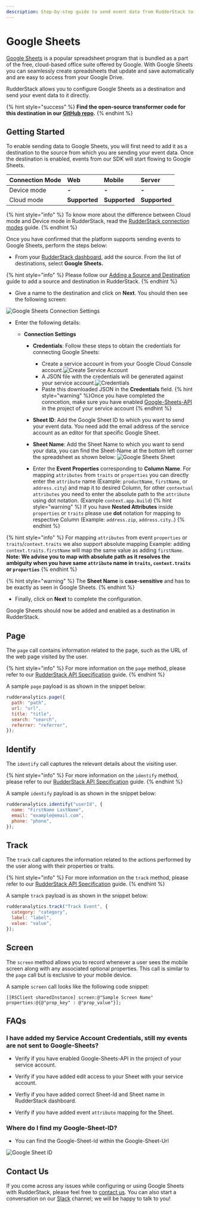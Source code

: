 ```yaml
---
description: Step-by-step guide to send event data from RudderStack to Google Sheets.
---
```


# Google Sheets

[Google Sheets](https://www.google.com/sheets/about/) is a popular spreadsheet program that is bundled as a part of the free, cloud-based office suite offered by Google. With Google Sheets you can seamlessly create spreadsheets that update and save automatically and are easy to access from your Google Drive.

RudderStack allows you to configure Google Sheets as a destination and send your event data to it directly.

{% hint style="success" %}
**Find the open-source transformer code for this destination in our** [**GitHub repo**](https://github.com/rudderlabs/rudder-transformer/tree/master/v0/destinations/googlesheets)**.**
{% endhint %}

## Getting Started

To enable sending data to Google Sheets, you will first need to add it as a destination to the source from which you are sending your event data. Once the destination is enabled, events from our SDK will start flowing to Google Sheets.

| **Connection Mode** | **Web**       | **Mobile**    | **Server**    |
| :------------------ | :------------ | :------------ | :------------ |
| Device mode         | **-**         | **-**         | **-**         |
| Cloud mode          | **Supported** | **Supported** | **Supported** |

{% hint style="info" %}
To know more about the difference between Cloud mode and Device mode in RudderStack, read the [RudderStack connection modes](https://docs.rudderstack.com/get-started/rudderstack-connection-modes) guide.
{% endhint %}

Once you have confirmed that the platform supports sending events to Google Sheets, perform the steps below:

- From your [RudderStack dashboard](https://app.rudderlabs.com/), add the source. From the list of destinations, select **Google Sheets.**

{% hint style="info" %}
Please follow our [Adding a Source and Destination](https://docs.rudderstack.com/getting-started/adding-source-and-destination-rudderstack) guide to add a source and destination in RudderStack.
{% endhint %}

- Give a name to the destination and click on **Next**. You should then see the following screen:

![Google Sheets Connection Settings](../.gitbook/assets/google-sheets-config.png)

- Enter the following details:

  - **Connection Settings**

    - **Credentials**: Follow these steps to obtain the credentials for connecting Google Sheets:

      - Create a service account in from your Google Cloud Console account.![Create Service Account](../.gitbook/assets/service-account.png)
      - A JSON file with the credentials will be generated against your service account.![Credentials](../.gitbook/assets/credentials.png)
      - Paste this downloaded JSON in the **Credentials** field.
        {% hint style="warning" %}Once you have completed the conncetion, make sure you have enabled [Google-Sheets-API](https://console.cloud.google.com/apis/library/sheets.googleapis.com?q=sheets&id=739c20c5-5641-41e8-a938-e55ddc082ad1&project=rudder-integration&supportedpurview=project) in the project of your service account
        {% endhint %}

    - **Sheet ID**: Add the Google Sheet ID to which you want to send your event data. You need add the email address of the service account as an editor for that specific Google Sheet.
    - **Sheet Name**: Add the Sheet Name to which you want to send your data, you can find the Sheet-Name at the bottom left corner the spreadsheet as shown below: ![Google Sheets Sheet](../.gitbook/assets/sheet-name.png)

    - Enter the **Event Properties** corresponding to **Column Name**. For mapping `attributes` from `traits` or `properties` you can directly enter the `attribute` name (Example: `productName`, `firstName`, or `address.city`) and map it to desired Column, for other `contextual` `attributes` you need to enter the absolute path to the `attribute` using dot notation. (Example `context.app.build`)
      {% hint style="warning" %} If you have **Nested Attributes** inside `properties` or `traits` please use **dot** notation for mapping to respective Column (Example: `address.zip`, `address.city`..)
      {% endhint %}

{% hint style="info" %}
For mapping `attributes` from event `properties` or `traits`/`context.traits` we also support absolute mapping Example: adding `context.traits.firstName` will map the same value as adding `firstName`.
**Note: We advise you to map with absolute path as it resolves the ambiguity when you have same `attribute` name in `traits`, `context.traits` or `properties`**
{% endhint %}

{% hint style="warning" %}
The **Sheet Name** is **case-sensitive** and has to be exactly as seen in Google Sheets.
{% endhint %}

- Finally, click on **Next** to complete the configuration.

Google Sheets should now be added and enabled as a destination in RudderStack.

## Page

The `page` call contains information related to the page, such as the URL of the web page visited by the user.

{% hint style="info" %}
For more information on the `page` method, please refer to our [RudderStack API Specification](https://docs.rudderstack.com/rudderstack-api-spec) guide.
{% endhint %}

A sample `page` payload is as shown in the snippet below:

```javascript
rudderanalytics.page({
  path: "path",
  url: "url",
  title: "title",
  search: "search",
  referrer: "referrer",
});
```

## Identify

The `identify` call captures the relevant details about the visiting user.

{% hint style="info" %}
For more information on the `identify` method, please refer to our [RudderStack API Specification](https://docs.rudderstack.com/rudderstack-api-spec) guide.
{% endhint %}

A sample `identify` payload is as shown in the snippet below:

```javascript
rudderanalytics.identify("userId", {
  name: "FirstName LastName",
  email: "example@email.com",
  phone: "phone",
});
```

## Track

The `track` call captures the information related to the actions performed by the user along with their properties or traits.

{% hint style="info" %}
For more information on the `track` method, please refer to our [RudderStack API Specification](https://docs.rudderstack.com/rudderstack-api-spec) guide.
{% endhint %}

A sample `track` payload is as shown in the snippet below:

```javascript
rudderanalytics.track("Track Event", {
  category: "category",
  label: "label",
  value: "value",
});
```

## Screen

The `screen` method allows you to record whenever a user sees the mobile screen along with any associated optional properties. This call is similar to the `page` call but is exclusive to your mobile device.

A sample `screen` call looks like the following code snippet:

```text
[[RSClient sharedInstance] screen:@"Sample Screen Name" properties:@{@"prop_key" : @"prop_value"}];
```

## FAQs <a id="faqs"></a>

### I have added my Service Account Credentials, still my events are not sent to Google-Sheets?

- Verify if you have enabled Google-Sheets-API in the project of your service account.

- Verify if you have added edit access to your Sheet with your service account.

- Verfiy if you have added correct Sheet-Id and Sheet name in RudderStack dashboard.

- Verify if you have added event `attribute` mapping for the Sheet.

### Where do I find my Google-Sheet-ID?

- You can find the Google-Sheet-Id within the Google-Sheet-Url

![Google Sheet ID](../.gitbook/assets/Google-Sheet-ID.png)

## Contact Us

If you come across any issues while configuring or using Google Sheets with RudderStack, please feel free to [contact us](mailto:%20contact@rudderstack.com). You can also start a conversation on our [Slack](https://resources.rudderstack.com/join-rudderstack-slack) channel; we will be happy to talk to you!
